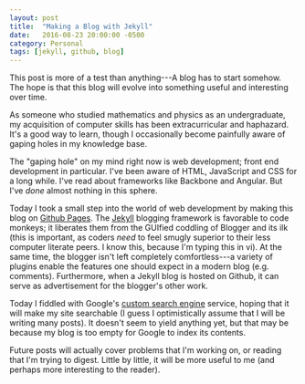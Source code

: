 ```yaml
---
layout: post
title:  "Making a Blog with Jekyll"
date:   2016-08-23 20:00:00 -0500
category: Personal
tags: [jekyll, github, blog] 
---
```


This post is more of a test than anything---A blog
has to start somehow. The hope is that this blog
will evolve into something useful and interesting
over time.

As someone who studied mathematics and physics as
an undergraduate, my acquisition of computer 
skills has been extracurricular and haphazard.
It's a good way to learn, though I occasionally 
become painfully aware of gaping holes in my knowledge
base. 

The "gaping hole" on my mind right now is web development;
front end development in particular. I've been aware of 
HTML, JavaScript and CSS for a long while. I've read about frameworks
like Backbone and Angular. But I've *done* almost nothing in
this sphere.

Today I took a small step into the world of web development
by making this blog on [Github Pages](https://github.io). The [Jekyll](https://jekyllrb.com/) 
blogging framework is favorable to code monkeys; it liberates them
from the GUIfied coddling of Blogger and its ilk (this is important,
as coders *need* to feel smugly superior to their less computer literate
peers. I know this, because I'm typing this in vi). At the same time, 
the blogger isn't left completely comfortless---a variety of plugins 
enable the features one should expect in a modern blog (e.g. comments).
Furthermore, when a Jekyll blog is hosted on Github, it can serve as
advertisement for the blogger's other work. 

Today I fiddled with Google's [custom search engine](https://cse.google.com/cse/)
service, hoping that it will make my site searchable (I guess I optimistically
assume that I will be writing many posts). 
It doesn't seem to yield anything yet, but that may be because 
my blog is too empty for Google to index its contents.

Future posts will actually cover problems that I'm working
on, or reading that I'm trying to digest. Little by little,
it will be more useful to me (and perhaps more interesting 
to the reader).

